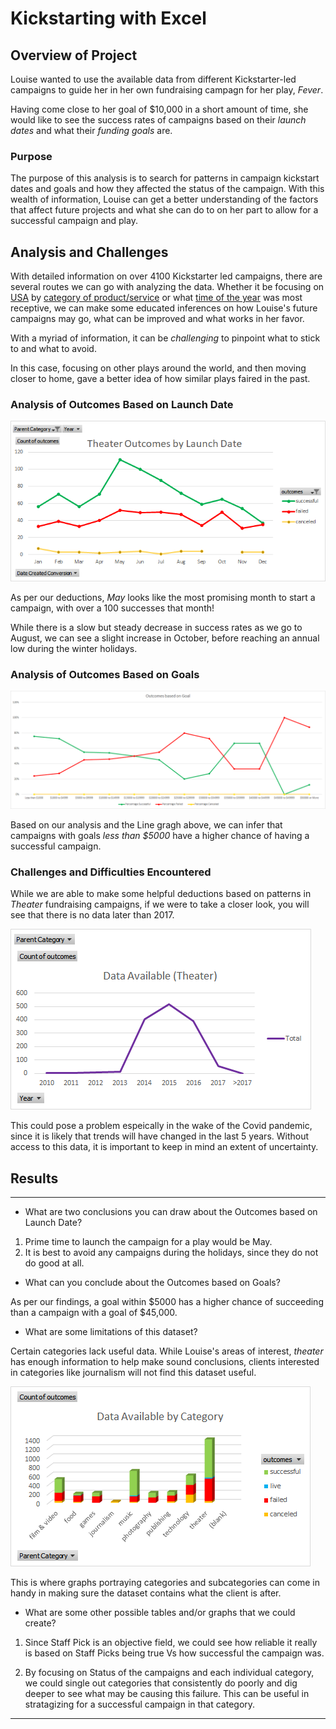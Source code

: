 # Kickstarting with Excel

## Overview of Project
Louise wanted to use the available data from different Kickstarter-led campaigns to guide her in her own fundraising campagn for her play, *Fever*. 

Having come close to her goal of $10,000 in a short amount of time, she would like to see the success rates of campaigns based on their _launch dates_ and what their _funding goals_ are. 

### Purpose
The purpose of this analysis is to search for patterns in campaign kickstart dates and goals and how they affected the status of the campaign. With this wealth of information, Louise can get a better understanding of the factors that affect future projects and what she can do to on her part to allow for a successful campaign and play.

## Analysis and Challenges
With detailed information on over 4100 Kickstarter led campaigns, there are several routes we can go with analyzing the data. 
Whether it be focusing on [USA](https://github.com/SoumyaAbraham/Kickstarter-Analysis/blob/main/Graphs%20and%20Charts/Parent%20Category%20Outcomes_USA.png) by [category of product/service](https://github.com/SoumyaAbraham/Kickstarter-Analysis/blob/main/Graphs%20and%20Charts/Parent%20Category%20Outcomes.png) or what [time of the year](https://github.com/SoumyaAbraham/Kickstarter-Analysis/blob/main/Graphs%20and%20Charts/Outcomes%20Based%20on%20Launch%20Date.png) was most receptive, we can make some educated inferences on how Louise's future campaigns may go, what can be improved and what works in her favor.
 
With a myriad of information, it can be *challenging* to pinpoint what to stick to and what to avoid. 

In this case, focusing on other plays around the world, and then moving closer to home, gave a better idea of how similar plays faired in the past.

### Analysis of Outcomes Based on Launch Date
![Theater Outcomes vs Launch Date](https://github.com/SoumyaAbraham/Kickstarter-Analysis/blob/main/Resources/Theater_Outcomes_vs_%20Launch.png)

As per our deductions, _May_ looks like the most promising month to start a campaign, with over a 100 successes that month! 

While there is a slow but steady decrease in success rates as we go to August, we can see a slight increase in October, before reaching an annual low during the winter holidays. 


### Analysis of Outcomes Based on Goals
![Outcomes vs Goal](https://github.com/SoumyaAbraham/Kickstarter-Analysis/blob/main/Resources/Outcomes_vs_Goal.png)

Based on our analysis and the Line gragh above, we can infer that campaigns with goals _less than $5000_ have a higher chance of having a successful campaign.

### Challenges and Difficulties Encountered
While we are able to make some helpful deductions based on patterns in _Theater_ fundraising campaigns, if we were to take a closer look, you will see that there is no data later than 2017. 

![Theater Data available By Year](https://github.com/SoumyaAbraham/Kickstarter-Analysis/blob/main/Graphs%20and%20Charts/Data%20Available%20by%20Year_Theater.png)

This could pose a problem espeically in the wake of the Covid pandemic, since it is likely that trends will have changed in the last 5 years. 
Without access to this data, it is important to keep in mind an extent of uncertainty. 



## Results
---
- What are two conclusions you can draw about the Outcomes based on Launch Date?

1. Prime time to launch the campaign for a play would be May. 
2. It is best to avoid any campaigns during the holidays, since they do not do good at all. 

- What can you conclude about the Outcomes based on Goals?

As per our findings, a goal within $5000 has a higher chance of succeeding than a campaign with a goal of $45,000.

- What are some limitations of this dataset?

Certain categories lack useful data. While Louise's areas of interest, _theater_ has enough information to help make sound conclusions, clients interested in categories like journalism will not find this dataset useful. 

![Data available by Category](https://github.com/SoumyaAbraham/Kickstarter-Analysis/blob/main/Graphs%20and%20Charts/Data%20Available%20by%20Category.png)

This is where graphs portraying categories and subcategories can come in handy in making sure the dataset contains what the client is after. 

- What are some other possible tables and/or graphs that we could create?
1. Since Staff Pick is an objective field, we could see how reliable it really is based on Staff Picks being true Vs how successful the campaign was.

2. By focusing on Status of the campaigns and each individual category, we could single out categories that consistently do poorly and dig deeper to see what may be causing this failure. This can be useful in stratagizing for a successful campaign in that category. 
---
